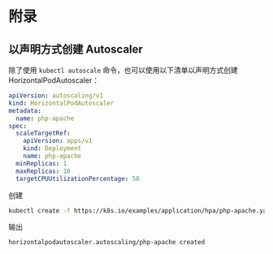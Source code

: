 # 附录


## 以声明方式创建 Autoscaler

除了使用 `kubectl autoscale` 命令，也可以使用以下清单以声明方式创建 HorizontalPodAutoscaler：
```yaml
apiVersion: autoscaling/v1
kind: HorizontalPodAutoscaler
metadata:
  name: php-apache
spec:
  scaleTargetRef:
    apiVersion: apps/v1
    kind: Deployment
    name: php-apache
  minReplicas: 1
  maxReplicas: 10
  targetCPUUtilizationPercentage: 50
```
创建
```bash
kubectl create -f https://k8s.io/examples/application/hpa/php-apache.yaml
```
输出
```
horizontalpodautoscaler.autoscaling/php-apache created
```


